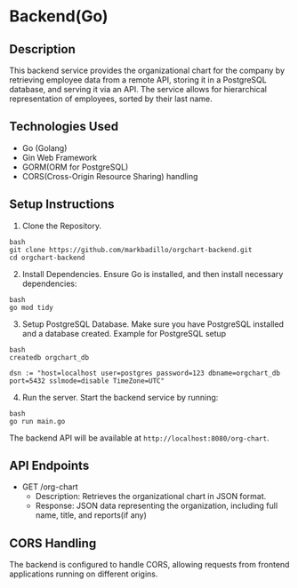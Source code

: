 # Backend(Go)

## Description
This backend service provides the organizational chart for the company by retrieving employee data from a remote API, 
storing it in a PostgreSQL database, and serving it via an API. The service allows for hierarchical representation of employees, sorted by their last name.

## Technologies Used
 - Go (Golang)
 - Gin Web Framework
 - GORM(ORM for PostgreSQL)
 - CORS(Cross-Origin Resource Sharing) handling

 ## Setup Instructions
 1. Clone the Repository.
 ```
 bash
 git clone https://github.com/markbadillo/orgchart-backend.git
 cd orgchart-backend
 ``` 
 2. Install Dependencies. Ensure Go is installed, and then install necessary dependencies:
 ```
 bash
 go mod tidy
 ```
 3. Setup PostgreSQL Database. Make sure you have PostgreSQL installed and a database created.
 Example for PostgreSQL setup
 ```
 bash
 createdb orgchart_db
 ```
 ```
 dsn := "host=localhost user=postgres password=123 dbname=orgchart_db port=5432 sslmode=disable TimeZone=UTC"
 ```
 4. Run the server. Start the backend service by running:
 ```
 bash
 go run main.go
 ```
 The backend API will be available at ```http://localhost:8080/org-chart```.

 ## API Endpoints
 - GET /org-chart
    - Description: Retrieves the organizational chart in JSON format.
    - Response: JSON data representing the organization, including full name, title, and reports(if any)

## CORS Handling
The backend is configured to handle CORS, allowing requests from frontend applications running on different origins.